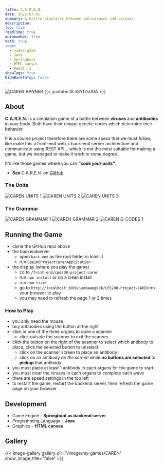 ```yaml
---
title: C.A.R.E.N.
date: 2022-03-01
summary: A battle simulator between antiviruses and viruses.
description: 
toc: true
readTime: true
autonumber: true
math: true
tags:
  - video-game
  - Java
  - Springboot
  - HTML canvas
  - React.js
showTags: true
hideBackToTop: false
---
```

![CAREN BANNER](</image/my-games/CAREN/CAREN BANNER.png>)
{{< youtube 0LhSYf7sUOA >}}

## About

**C.A.R.E.N.** is a simulation game of a battle between **viruses** and **antibodies** in your body. Both have their unique genetic codes which determine their behavior.

It is a course project therefore there are some specs that we must follow, like make this a front-end web + back-end server architecture and communicate using REST API... which is not the most suitable for making a game, but we managed to make it work to some degree.

It's like those games where you can ***"code your units"***.


* **See** C.A.R.E.N. on [GitHub](https://github.com/iambaangkok/CPE200-Project-CAREN)

### The Units

![CAREN UNITS 1](</image/my-games/CAREN/CAREN UNITS 1.png>)
![CAREN UNITS 2](</image/my-games/CAREN/CAREN UNITS 2.png>)
![CAREN UNITS 3](</image/my-games/CAREN/CAREN UNITS 3.png>)

### The Grammar

![CAREN GRAMMAR 1](</image/my-games/CAREN/CAREN GRAMMAR 1.png>)
![CAREN GRAMMAR 2](</image/my-games/CAREN/CAREN GRAMMAR 2.png>)
![CAREN G-CODES 1](</image/my-games/CAREN/CAREN G-CODES 1.png>)

## Running the Game

* clone the GitHub repo above
* the backendserver
  * open `back-end` as the root folder in IntelliJ
  * run `Cpe200ProjectCarenApplication`
* the display (where you play the game)
  * cd to `/front-end/cpe200-project-caren`
  * run `npm install` or do a clean install
  * run `npm start`
  * go to `http://localhost:3000/iambaangkok/CPE200-Project-CAREN` on your browser to play
  * you may need to refresh the page 1 or 2 times

### How to Play

* you only need the mouse
* buy antibodies using the button at the right
* click in one of the three organs to open a scanner
  * click outside the scanner to exit the scanner
* click the button on the right of the scanner to select which antibody to place, click the selected button to unselect
  * click on the scanner screen to place an antibody
  * click on an antibody *on the screen* while **no buttons are selected** to **pickup** that antibody
* you must place at least 1 antibody in each organs for the game to start
* you must clear the viruses in each organs to complete each wave
* there are speed settings in the top left
* to restart the game, restart the backend server, then refresh the game page on your browser

## Development

* Game Engine - **Springboot as backend server**
* Programming Language - **Java**
* Graphics - **HTML canvas**

## Gallery
{{< image-gallery gallery_dir="/image/my-games/CAREN" show_image_title="false" >}}